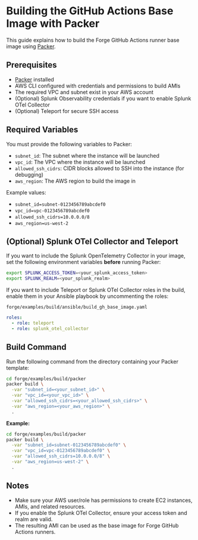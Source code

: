 # Building the GitHub Actions Base Image with Packer

This guide explains how to build the Forge GitHub Actions runner base image using [Packer](https://www.packer.io/).

## Prerequisites

- [Packer](https://www.packer.io/downloads) installed
- AWS CLI configured with credentials and permissions to build AMIs
- The required VPC and subnet exist in your AWS account
- (Optional) Splunk Observability credentials if you want to enable Splunk OTel Collector
- (Optional) Teleport for secure SSH access

## Required Variables

You must provide the following variables to Packer:

- `subnet_id`: The subnet where the instance will be launched
- `vpc_id`: The VPC where the instance will be launched
- `allowed_ssh_cidrs`: CIDR blocks allowed to SSH into the instance (for debugging)
- `aws_region`: The AWS region to build the image in

Example values:
- `subnet_id=subnet-0123456789abcdef0`
- `vpc_id=vpc-0123456789abcdef0`
- `allowed_ssh_cidrs=10.0.0.0/8`
- `aws_region=us-west-2`

## (Optional) Splunk OTel Collector and Teleport

If you want to include the Splunk OpenTelemetry Collector in your image, set the following environment variables **before** running Packer:

```sh
export SPLUNK_ACCESS_TOKEN=<your_splunk_access_token>
export SPLUNK_REALM=<your_splunk_realm>
```

If you want to include Teleport or Splunk OTel Collector roles in the build, enable them in your Ansible playbook by uncommenting the roles:

`forge/examples/build/ansible/build_gh_base_image.yaml`
```yaml
roles:
  - role: teleport  
  - role: splunk_otel_collector
```

## Build Command

Run the following command from the directory containing your Packer template:

```sh
cd forge/examples/build/packer
packer build \
  -var "subnet_id=<your_subnet_id>" \
  -var "vpc_id=<your_vpc_id>" \
  -var "allowed_ssh_cidrs=<your_allowed_ssh_cidrs>" \
  -var "aws_region=<your_aws_region>" \
  .
```

**Example:**
```sh
cd forge/examples/build/packer
packer build \
  -var "subnet_id=subnet-0123456789abcdef0" \
  -var "vpc_id=vpc-0123456789abcdef0" \
  -var "allowed_ssh_cidrs=10.0.0.0/8" \
  -var "aws_region=us-west-2" \
  .
```

## Notes

- Make sure your AWS user/role has permissions to create EC2 instances, AMIs, and related resources.
- If you enable the Splunk OTel Collector, ensure your access token and realm are valid.
- The resulting AMI can be used as the base image for Forge GitHub Actions runners.
